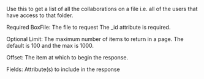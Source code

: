 Use this to get a list of all the collaborations on a file i.e. all of the users that have access to that folder.

Required
BoxFile: The file to request
The _id attribute is required.

Optional
Limit: The maximum number of items to return in a page. The default is 100 and the max is 1000.

Offset: The item at which to begin the response.

Fields: Attribute(s) to include in the response
